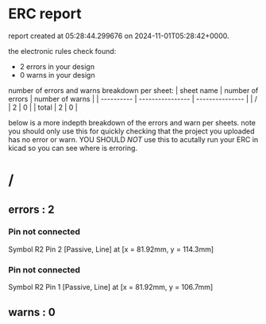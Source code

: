 # ERC report

report created at 05:28:44.299676 on 2024-11-01T05:28:42+0000.

the electronic rules check found:
- 2 errors in your design
- 0 warns in your design

number of errors and warns breakdown per sheet:
| sheet name | number of errors | number of warns |
| ---------- | ---------------- | --------------- | 
| / | 2 | 0 | 
| total             |  2                      | 0                       |

below is a more indepth breakdown of the errors and warn per sheets.
note you should only use this for quickly checking that the project
you uploaded has no error or warn. YOU SHOULD *NOT* use this to acutally
run your ERC in kicad so you can see where is erroring.


# /
## errors : 2
### Pin not connected
Symbol R2 Pin 2 [Passive, Line] at [x = 81.92mm, y = 114.3mm]

### Pin not connected
Symbol R2 Pin 1 [Passive, Line] at [x = 81.92mm, y = 106.7mm]


## warns : 0 

